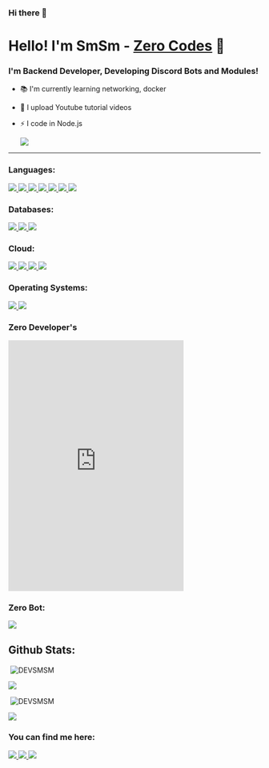 ### Hi there 👋

<!--
**DEVSMSM/DEVSMSM** is a ✨ _special_ ✨ repository because its `README.md` (this file) appears on your GitHub profile.

Here are some ideas to get you started:

- 🔭 I’m currently working on my bots
- 🌱 I’m currently learning html & css
- 👯 I’m looking to collaborate on ...
- 🤔 I’m looking for help with ...
- 💬 Ask me about discord.js
- 📫 How to reach me: Discord & Email
- 😄 Pronouns: ...
- ⚡ Fun fact: ...
-->
# Hello! I'm SmSm - [Zero Codes](https://notsmsm.xyz) 👋

### I'm Backend Developer, Developing Discord Bots and Modules!
- 📚 I'm currently learning networking, docker
- 🎥 I upload Youtube tutorial videos
- ⚡ I code in Node.js


  <a href="https://discord.gg/z-h"><img src="https://discord.com/api/guilds/496754973883760650/widget.png?style=banner2"></a>

***



### Languages:
<a href="https://nodejs.org/" target="_blank"> <img src="https://img.shields.io/badge/Node.js-43853D?style=for-the-badge&logo=node.js&logoColor=white" /> </a>
<a href="https://www.javascript.com/" target="_blank"> <img src="https://img.shields.io/badge/JavaScript-323330?style=for-the-badge&logo=javascript&logoColor=F7DF1E"/> </a>
<a href="https://developer.mozilla.org/de/docs/Learn/Getting_started_with_the_web/HTML_basics" target="_blank"> <img src="https://img.shields.io/badge/HTML5-E34F26?style=for-the-badge&logo=html5&logoColor=white"/> </a>
<a href="https://developer.mozilla.org/de/docs/Web/CSS" target="_blank"> <img src="https://img.shields.io/badge/CSS3-1572B6?style=for-the-badge&logo=css3&logoColor=white"/> </a>
<a href="https://www.python.org/" target="_blank"> <img src="https://img.shields.io/badge/Python-FFD43B?style=for-the-badge&logo=python&logoColor=darkgreen"/> </a>
<a href="https://www.java.com/" target="_blank"> <img src="https://img.shields.io/badge/Java-ED8B00?style=for-the-badge&logo=java&logoColor=white"/> </a>
<a href="https://www.json.org/json-en.html" target="_blank"> <img src="https://img.shields.io/badge/json-5E5C5C?style=for-the-badge&logo=json&logoColor=white"/> </a>

### Databases:
<a href="https://www.mysql.com/" target="_blank"> <img src="https://img.shields.io/badge/MySQL-00000F?style=for-the-badge&logo=mysql&logoColor=white"/> </a>
<a href="https://www.mongodb.com/" target="_blank"> <img src="https://img.shields.io/badge/MongoDB-white?style=for-the-badge&logo=mongodb&logoColor=4EA94B"/> </a>
<a href="https://www.sqlite.org/index.html" target="_blank"> <img src="https://img.shields.io/badge/SQLite-07405E?style=for-the-badge&logo=sqlite&logoColor=white"/> </a>

### Cloud:
<a href="https://www.netlify.com/" target="_blank"> <img src="https://img.shields.io/badge/Netlify-00C7B7?style=for-the-badge&logo=netlify&logoColor=white" /> </a>
<a href="https://www.heroku.com/" target="_blank"> <img src="https://img.shields.io/badge/Heroku-430098?style=for-the-badge&logo=heroku&logoColor=white" /> </a>
<a href="https://www.railway.app/" target="_blank"> <img src="https://img.shields.io/badge/Railway-App232F3E?style=for-the-badge&logo=railway-app&logoColor=white" /> </a>
<a href="https://cloud.google.com/" target="_blank"> <img src="https://img.shields.io/badge/Google_Cloud-4285F4?style=for-the-badge&logo=google-cloud&logoColor=white" /> </a>

### Operating Systems:
<a href="https://www.microsoft.com/en-us/windows" target="_blank"> <img src="https://img.shields.io/badge/Windows-0078D6?style=for-the-badge&logo=windows&logoColor=white" /> </a>
<a href="https://linuxmint.com/" target="_blank"> <img src="https://img.shields.io/badge/Linux_Mint-87CF3E?style=for-the-badge&logo=linux-mint&logoColor=white" /> </a>

### Zero Developer's
<iframe src="https://discord.com/widget?id=111226773361971200&theme=dark" width="350" height="500" allowtransparency="true" frameborder="0" sandbox="allow-popups allow-popups-to-escape-sandbox allow-same-origin allow-scripts"></iframe>

### Zero Bot:
<a href="https://top.gg/bot/518848646016401434">
  <img src="https://top.gg/api/widget/518848646016401434.svg">
</a>


## Github Stats:
<p>&nbsp;<img align="center" src="https://github-readme-stats.vercel.app/api?username=DEVSMSM&show_icons=true&hide_border=true&bg_color=0d1117&text_color=ffffff&icon_color=ffffff&title_color=ffffff&locale=en" alt="DEVSMSM" /></p <div align = "center"> <img src = "https://discord.c99.nl/widget/theme-2/349942964904001546.png"></div>
<br><p>&nbsp;<img align="center" src="https://github-readme-stats.vercel.app/api/top-langs/?username=DEVSMSM&show_icons=true&hide_border=true&bg_color=0d1117&text_color=ffffff&icon_color=ffffff&title_color=ffffff&locale=en" alt="DEVSMSM" /></p>

![](https://komarev.com/ghpvc/?username=devsmsm&color=yellow&style=for-the-badge)
### You can find me here:
<a href="https://discord.gg/RMEQSbMtEk" target="_blank"> <img src="https://img.shields.io/badge/Discord-7289DA?style=for-the-badge&logo=discord&logoColor=white" /> </a>
<a href="mailto: notzero0@hotmail.com"> <img src="https://img.shields.io/badge/Gmail-D14836?style=for-the-badge&logo=gmail&logoColor=white" /> </a>
<a href="https://youtube.com/channel/UC5MlHXKEdpVhjhZ55NZq_3Q" target="_blank"> <img src="https://img.shields.io/badge/YouTube-FF0000?style=for-the-badge&logo=youtube&logoColor=white" /> </a>


